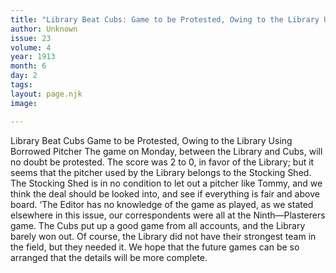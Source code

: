 ```yaml
---
title: "Library Beat Cubs: Game to be Protested, Owing to the Library Using Borrowed Pitcher"
author: Unknown
issue: 23
volume: 4
year: 1913
month: 6
day: 2
tags:
layout: page.njk
image: 

---
```

Library Beat Cubs   Game to be Protested, Owing to the Library Using Borrowed Pitcher   The game on Monday, between the Library and Cubs, will no doubt be protested. The score was 2 to 0, in favor of the Library; but it seems that the pitcher used by the Library belongs to the Stocking Shed. The Stocking Shed is in no condition to let out a pitcher like Tommy, and we think the deal should be looked into, and see if everything is fair and above board. ‘The Editor has no knowledge of the game as played, as we stated elsewhere in this issue, our correspondents were all at the Ninth—Plasterers game.    The Cubs put up a good game from all accounts, and the Library barely won out. Of course, the Library did not have their strongest team in the field, but they needed it. We hope that the future games can be so arranged that the details will be more complete. 

